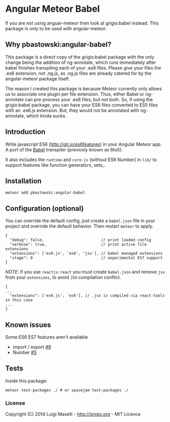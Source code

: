 # Angular Meteor Babel

If you are not using anguar-meteor then look at grigio:babel instead. This package is only to be used with angular-meteor.

## Why pbastowski:angular-babel?
This package is a direct copy of the grigio:babel package with the only change being the addition of ng-annotate, which runs immediately after babel finishes transpiling each of your .es6 files. Please give your files the .es6 extension, not .ng.js, as .ng.js files are already catered for by the angular-meteor package itself.

The reason I created this package is because Meteor currently only allows us to associate one plugin per file extension. Thus, either Babel or ng-annotate can pre-process your .es6 files, but not both. So, if using the grigio:babel package, you can have your ES6 files converted to ES5 files with an .es6.js extension. But, they would not be annotated with ng-annotate, which kinda sucks.

## Introduction

Write javascript ES6 (http://git.io/es6features) in your Angular Meteor app. A port of the [Babel](https://babeljs.io) transpiler (previosly known as 6to5).

It also includes the `runtime` and `core-js` (without ES6 Number) in `lib/` to support features like function generators, sets,..
 
## Installation
 
```
meteor add pbastowski:angular-babel
```

## Configuration (optional)

You can override the default config, just create a `babel.json` file in your project and override the default behavior. Then restart `meteor` to apply.

```
{
  "debug": false,                         // print loaded config
  "verbose": true,                        // print active file extensions
  "extensions": ['es6.js', 'es6', 'jsx'], // babel managed extensions
  "stage": 0                              // experimental ES7 support
}

```
*NOTE*: If you use `reactjs:react` you must create `babel.json` and remove `jsx` from your `extensions`, to avoid `JSX` compilation conflict.

```
{
...
  "extensions": ['es6.js', 'es6'], // .jsx is compiled via react-tools in this case
...
}
```

## Known issues

Some ES6 ES7 features aren't available

- import / export [#9](https://github.com/grigio/meteor-babel/issues/9)
- Number [#5](https://github.com/grigio/meteor-babel/issues/5)

## Tests

Inside this package:

```
meteor test-packages ./ # or spacejam test-packages ./
```


### License

Copyright (C) 2014 Luigi Maselli - http://grigio.org - MIT Licence
